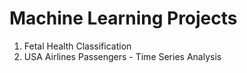 # Machine Learning Projects

  1. Fetal Health Classification
  2. USA Airlines Passengers - Time Series Analysis

